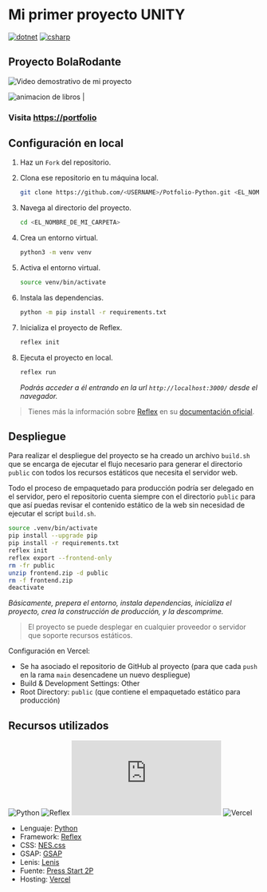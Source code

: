 # Mi primer proyecto UNITY


<a href="https://github.com/mendozalz"><img src="https://img.shields.io/badge/.NET-512BD4.svg?style=for-the-badge&logo=dotnet&logoColor=512BD4&labelColor=ffffff" alt="dotnet"></a> 
<a href="https://github.com/mendozalz"><img src="https://img.shields.io/badge/C%23-239120.svg?style=for-the-badge&logo=c-sharp&logoColor=239120&labelColor=ffffff" alt="csharp"></a> 

## Proyecto BolaRodante 

 <img src="https://res.cloudinary.com/dzawvdure/image/upload/v1736704050/guim7hqhqwpaksrghr1d.gif" alt="Video demostrativo de mi proyecto" />

 <img src="public/readme/libros.gif" alt="animacion de libros" /> |

### Visita [https://portfolio](https://mendozalz-python.vercel.app/)

## Configuración en local

1. Haz un `Fork` del repositorio.

2. Clona ese repositorio en tu máquina local.

   ```bash
   git clone https://github.com/<USERNAME>/Potfolio-Python.git <EL_NOMBRE_DE_MI_CARPETA>
   ```

3. Navega al directorio del proyecto.

   ```bash
   cd <EL_NOMBRE_DE_MI_CARPETA>
   ```

4. Crea un entorno virtual.

   ```bash
   python3 -m venv venv
   ```

5. Activa el entorno virtual.

   ```bash
   source venv/bin/activate
   ```

6. Instala las dependencias.

   ```bash
   python -m pip install -r requirements.txt
   ```

7. Inicializa el proyecto de Reflex.

   ```bash
   reflex init
   ```

8. Ejecuta el proyecto en local.

   ```bash
   reflex run
   ```

   _Podrás acceder a él entrando en la url `http://localhost:3000/` desde el navegador._

> Tienes más la información sobre [Reflex](https://reflex.dev/) en su [documentación oficial](https://reflex.dev/docs).

## Despliegue

Para realizar el despliegue del proyecto se ha creado un archivo `build.sh` que se encarga de ejecutar el flujo necesario para generar el directorio `public` con todos los recursos estáticos que necesita el servidor web.

Todo el proceso de empaquetado para producción podría ser delegado en el servidor, pero el repositorio cuenta siempre con el directorio `public` para que así puedas revisar el contenido estático de la web sin necesidad de ejecutar el script `build.sh`.

```bash
source .venv/bin/activate
pip install --upgrade pip
pip install -r requirements.txt
reflex init
reflex export --frontend-only
rm -fr public
unzip frontend.zip -d public
rm -f frontend.zip
deactivate
```

_Básicamente, prepera el entorno, instala dependencias, inicializa el proyecto, crea la construcción de producción, y la descomprime._

> El proyecto se puede desplegar en cualquier proveedor o servidor que soporte recursos estáticos.

Configuración en Vercel:

- Se ha asociado el repositorio de GitHub al proyecto (para que cada `push` en la rama `main` desencadene un nuevo despliegue)
- Build & Development Settings: Other
- Root Directory: `public` (que contiene el empaquetado estático para producción)

## Recursos utilizados

![Python](https://img.shields.io/github/stars/python/cpython?label=Python&style=social)
![Reflex](https://img.shields.io/github/stars/reflex-dev/reflex?label=Reflex&style=social)
![NES.css](https://img.shields.io/github/stars/nostalgic-css/NES.css?label=NES.css&style=social)
![Vercel](https://img.shields.io/github/stars/vercel/vercel?label=Vercel&style=social)

- Lenguaje: [Python](https://www.python.org/)
- Framework: [Reflex](https://reflex.dev/)
- CSS: [NES.css](https://nostalgic-css.github.io/NES.css/)
- GSAP: [GSAP](https://gsap.com/)
- Lenis: [Lenis](https://github.com/studio-freight/lenis)
- Fuente: [Press Start 2P](https://fonts.google.com/specimen/Press+Start+2P)
- Hosting: [Vercel](https://vercel.com/)
